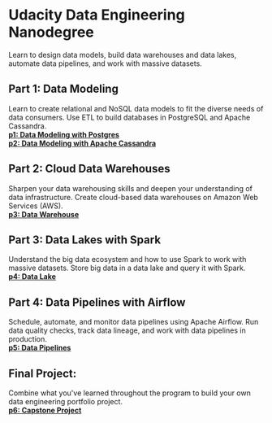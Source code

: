 # Udacity Data Engineering Nanodegree
Learn to design data models, build data warehouses and data lakes, automate data pipelines, and work with massive datasets.


## Part 1: Data Modeling
Learn to create relational and NoSQL data models to fit the diverse needs of data consumers. Use ETL to build databases in PostgreSQL and Apache Cassandra.
<br>[**p1: Data Modeling with Postgres**](#0)
<br>[**p2: Data Modeling with Apache Cassandra**](#0)


## Part 2: Cloud Data Warehouses
Sharpen your data warehousing skills and deepen your understanding of data infrastructure. Create cloud-based data warehouses on Amazon Web Services (AWS).
<br>[**p3: Data Warehouse**](#0)


## Part 3: Data Lakes with Spark
Understand the big data ecosystem and how to use Spark to work with massive datasets. Store big data in a data lake and query it with Spark.
<br>[**p4: Data Lake**](#0)


## Part 4: Data Pipelines with Airflow
Schedule, automate, and monitor data pipelines using Apache Airflow. Run data quality checks, track data lineage, and work with data pipelines in production.
<br>[**p5: Data Pipelines**](#0)


## Final Project:
Combine what you've learned throughout the program to build your own data engineering portfolio project.
<br>[**p6: Capstone Project**](#0)
